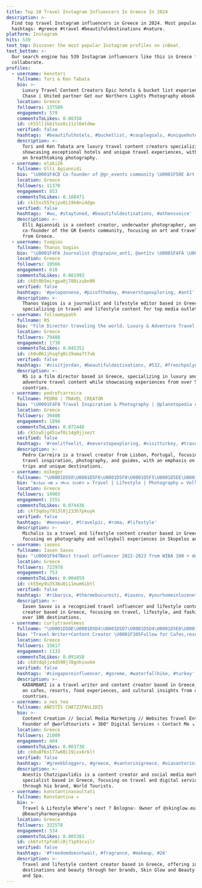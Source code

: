 ```yaml
---
title: Top 10 Travel Instagram Influencers In Greece In 2024
description: >-
  Find top travel Instagram influencers in Greece in 2024. Most popular
  hashtags: #greece #travel #beautifuldestinations #nature.
platform: Instagram
hits: 539
text_top: Discover the most popular Instagram profiles on inBeat.
text_bottom: >-
  Our search engine has 539 Instagram influencers like this in Greece for you to
  collaborate.
profiles:
  - username: kenxtori
    fullname: Tori & Ken Tabata
    bio: >-
      Luxury Travel Content Creators Epic hotels & bucket list experiences only
      Chase | United partner Get our Northern Lights Photography ebook ⤵
    location: Greece
    followers: 137580
    engagement: 579
    commentsToLikes: 0.08358
    id: ck55ll1kb1tos0i11zl6mtdmw
    verified: false
    hashtags: '#beautifulhotels, #bucketlist, #couplegoals, #uniquehotels'
    description: >-
      Tori and Ken Tabata are luxury travel content creators specializing in
      showcasing exceptional hotels and unique travel experiences, with a focus
      on breathtaking photography.
  - username: elaki26
    fullname: Elli Agiannidi
    bio: "\U0001F4CD Co-founder of @gr_events community \U0001F50E Art & Travel Project Creator \U0001F4DD Content Creator ✳️SM Marketing \U0001F4A6 Underwater Photographer ➡️ #aquabyelaki26"
    location: Greece
    followers: 11370
    engagement: 853
    commentsToLikes: 0.108471
    id: ck15ss557ejyo0i19k8ni4dgo
    verified: false
    hashtags: '#wu, #staytuned, #beautifuldestinations, #athensvoice'
    description: >-
      Elli Agiannidi is a content creator, underwater photographer, and
      co-founder of the GR Events community, focusing on art and travel projects
      from Greece.
  - username: tvagios
    fullname: Thanos Vagios
    bio: "\U0001F4FA Journalist @toprwino_ant1, @ant1tv \U0001F4FA \U0001F378 Life Style & Travel Editor \U0001F9F3"
    location: Greece
    followers: 19566
    engagement: 610
    commentsToLikes: 0.081993
    id: ck8t0b5mirgpa0j780izubn00
    verified: false
    hashtags: '#peloponnese, #picoftheday, #neverstopexploring, #ant1'
    description: >-
      Thanos Vagios is a journalist and lifestyle editor based in Greece,
      specializing in travel and lifestyle content for top media outlets.
  - username: followmypath
    fullname: RS
    bio: "Film Director traveling the world. Luxury & Adventure Travel. 56 countries \U0001F30D DM me to join my Central Asia Group Trip and Fill the form below ↩️"
    location: Greece
    followers: 79488
    engagement: 1738
    commentsToLikes: 0.045351
    id: ck0u061jhsqfg0i19ama7t7ub
    verified: false
    hashtags: '#visitjordan, #beautifuldestinations, #532, #frenchpolynesia'
    description: >-
      RS is a film director based in Greece, specializing in luxury and
      adventure travel content while showcasing experiences from over 56
      countries.
  - username: pedrofcarreira
    fullname: PEDRO | TRAVEL CREATOR
    bio: "\U0001F4F8 Travel Inspiration & Photography | @planetopedia creator \U0001F1F5\U0001F1F9 From Lisbon, Portugal \U0001F4E9 DM me for collabs ⬇️ Portfolio | Iceland Guide | Group Trip"
    location: Greece
    followers: 39408
    engagement: 1894
    commentsToLikes: 0.072448
    id: ck5zw5jg45iwf0i14g9jjsezt
    verified: false
    hashtags: '#reelitfeelit, #neverstopexploring, #visitturkey, #traveljordan'
    description: >-
      Pedro Carreira is a travel creator from Lisbon, Portugal, focusing on
      travel inspiration, photography, and guides, with an emphasis on group
      trips and unique destinations.
  - username: mikeger
    fullname: "\U0001D5E0\U0001D5F6\U0001D5F0\U0001D5F5\U0001D5EE\U0001D5F9\U0001D5F6\U0001D600"
    bio: "ʙᴀsᴇᴅ ᴏɴ ᴀ ᴛʀᴜᴇ sᴛᴏʀʏ ⫸ Travel | Lifestyle | Photography ⫸ Volleyball @ao_skopelou \U0001F4CDSkopelos & Athens, Greece"
    location: Greece
    followers: 14903
    engagement: 1551
    commentsToLikes: 0.074436
    id: ckf5qdoy7913l0j233h7pkuyk
    verified: false
    hashtags: '#menswear, #travelpic, #roma, #lifestyle'
    description: >-
      Michalis is a travel and lifestyle content creator based in Greece,
      focusing on photography and volleyball experiences in Skopelos and Athens.
  - username: iasens
    fullname: Iasen Savov
    bio: "\U0001F947Best travel influencer 2022-2023 from WIBA 100 + destinations \U0001F947Influencer Award 2022 Bulgarian-Turkish relations in tourism \U0001F53BTRAVEL\U0001F53BLifestyle\U0001F53BFashion"
    location: Greece
    followers: 722978
    engagement: 753
    commentsToLikes: 0.004859
    id: ck55my9u3536u0i11mum6ibtl
    verified: false
    hashtags: '#ribarica, #thermebucuresti, #iasens, #yourhomeinlozenets'
    description: >-
      Iasen Savov is a recognized travel influencer and lifestyle content
      creator based in Greece, focusing on travel, lifestyle, and fashion across
      over 100 destinations.
  - username: curlytravelmess
    fullname: "\U0001D5DE\U0001D5D4\U0001D5D7\U0001D5D4\U0001D5E0\U0001D5D5\U0001D5D4\U0001D5E5\U0001D5DC\U0001F9FF\U0001D5E7\U0001D5E5\U0001D5D4\U0001D5E9\U0001D5D8\U0001D5DF•\U0001D5DF\U0001D5DC\U0001D5D9\U0001D5D8\U0001D5E6\U0001D5E7\U0001D5EC\U0001D5DF\U0001D5D8"
    bio: "Travel Writer•Content Creator \U0001F305Follow for Cafes,resorts,new places,food,people \U0001F30E 40+ Countries•\U0001F4CD\U0001F1F8\U0001F1EC Managed by @tripotocommunity \U0001F447\U0001F3FD Read My Articles \U0001F4D6"
    location: Greece
    followers: 15617
    engagement: 1133
    commentsToLikes: 0.091458
    id: ck8tdq5jz4d590j78gnhinokm
    verified: false
    hashtags: '#singaporeinfluencer, #goreme, #waterfallhike, #turkey'
    description: >-
      KADAMBARI is a travel writer and content creator based in Greece, focusing
      on cafes, resorts, food experiences, and cultural insights from over 40
      countries.
  - username: a_nes_tea
    fullname: ANESTIS CHATZIPAVLIDIS
    bio: >-
      Content Creation // Social Media Marketing // Websites Travel Enthusiast &
      Founder of @worldtourists ✈︎ 360° Digital Services ✌︎ Contact Me ↘
    location: Greece
    followers: 21009
    engagement: 404
    commentsToLikes: 0.003738
    id: ck0u8f6s177w60i19ixx6rklt
    verified: false
    hashtags: '#greekbloggers, #greece, #santorinigreece, #oiasantorini'
    description: >-
      Anestis Chatzipavlidis is a content creator and social media marketing
      specialist based in Greece, focusing on travel and digital services
      through his brand, World Tourists.
  - username: konstantinasoultati
    fullname: Konstantina ✈️
    bio: >-
      Travel & Lifestyle Where’s next ? Bologna✨ Owner of @skinglow.eu &
      @beautyharmonyandspa
    location: Greece
    followers: 332578
    engagement: 534
    commentsToLikes: 0.005381
    id: ck6tvttpfo8lc0j71p91cvilr
    verified: false
    hashtags: '#freedomdoesntwait, #fragrance, #makeup, #26'
    description: >-
      Travel and lifestyle content creator based in Greece, offering insights on
      destinations and beauty through her brands, Skin Glow and Beauty Harmony
      and Spa.
---
```


